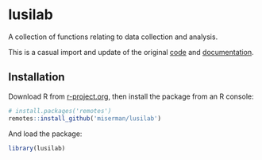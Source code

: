 # lusilab
A collection of functions relating to data collection and analysis.

This is a casual import and update of the original
[code](https://www.depts.ttu.edu/psy/lusi/files/lusi.txt)
and [documentation](https://www.depts.ttu.edu/psy/lusi/files/LusiLabDoc.pdf).

## Installation
Download R from [r-project.org](https://www.r-project.org), then install the package from an R console:

```R
# install.packages('remotes')
remotes::install_github('miserman/lusilab')
```

And load the package:
```R
library(lusilab)
```
